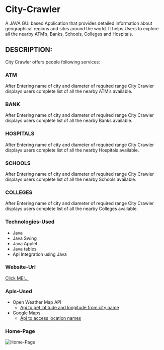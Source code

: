 # City-Crawler
A JAVA GUI based Application that provides detailed information about geographical regions and sites around the world. It helps Users to explore all the nearby ATM’s, Banks, Schools, Colleges and Hospitals.

## DESCRIPTION:
City Crawler offers people following services:
### ATM
After Entering name of city and diameter of required range City Crawler displays users complete list of all the
nearby ATM’s available.
### BANK
After Entering name of city and diameter of required range City Crawler displays users complete list of all the
nearby Banks available.
### HOSPITALS
After Entering name of city and diameter of required range City Crawler displays users complete list of all the
nearby Hospitals available.
### SCHOOLS
After Entering name of city and diameter of required range City Crawler displays users complete list of all the
nearby Schools available.
### COLLEGES
After Entering name of city and diameter of required range City Crawler displays users complete list of all the
nearby Colleges available.

### Technologies-Used
- Java
- Java Swing
- Java Applet
- Java tables
- Api Integration using Java

### Website-Url
[Click ME!...](https://manik410.github.io/Assessment-Project/)

### Apis-Used
- Open Weather Map API
  - [Api to get latitude and longitude from city name](https://api.openweathermap.org/data/2.5/weather?q=ludhiana&units=metric&APPID=874f47a9ffe5635ee597c21bfad2e0e4)
- Google Maps
   - [Api to access location names](https://maps.googleapis.com/maps/api/place/nearbysearch/json?location=30.9,75.8&radius=1200&type=school&key=AIzaSyA7egNi5VZq9FnTuD-XFvRcZcYFqmsCNJE)
    
### Home-Page
![Home-Page](https://github.com/manik410/Assessment-project/blob/master/img/home.png)
